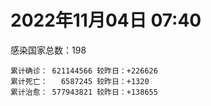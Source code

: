 
# 2022年11月04日 07:40
感染国家总数：198
```
累计确诊： 621144566 较昨日：+226626
累计死亡：   6587245 较昨日：+1320
累计治愈： 577943821 较昨日：+138655
```
<div id="main" style="width:100%;height:800px;margin-bottom:10px;"></div>
<div id="second" style="width:100%;height:1000px;margin-bottom:10px;"></div>
<div id="third" style="width:100%;height:1000px;margin-bottom:10px;"></div>
<div id="last" style="width:100%;height:3000px;"></div>

<script>
import * as echarts from "echarts";
export default {
  mounted () {
    this.chart = echarts.init(document.getElementById("main"), "dark")
    this.secondChart = echarts.init(document.getElementById("second"), "dark")
    this.thirdChart = echarts.init(document.getElementById("third"), "dark")
    this.lastChart = echarts.init(document.getElementById("last"), "dark")
    var option = {
      tooltip: { trigger: "axis", axisPointer: { type: "shadow" } },
      legend: {},
      grid: { left: "3%", right: "4%", bottom: "3%", containLabel: true },
      xAxis: { type: "value" },
      yAxis: {
        type: "category", data: ["意大利","英国","韩国","巴西","德国","法国","印度","美国",]
      },
      series: [
        { name: "新增确诊", type: "bar", stack: "total", label: { show: true }, emphasis: { focus: "series" }, data: [0,0,0,0,0,42025,0,59457,] }, 
        { name: "累计确诊", type: "bar", stack: "total", label: { show: true }, emphasis: { focus: "series" }, data: [23531023,24123152,25717277,34882932,35728277,36890626,44657149,99555900,] }, 
        { name: "新增死亡", type: "bar", stack: "total", label: { show: true }, emphasis: { focus: "series" }, data: [0,0,0,0,0,55,0,633,] }, 
        { name: "累计死亡", type: "bar", stack: "total", label: { show: true }, emphasis: { focus: "series" }, data: [179101,209940,29280,688300,154095,157199,530461,1097350,] }, 
        { name: "累计治愈", type: "bar", stack: "total", label: { show: true }, emphasis: { focus: "series" }, data: [22884717,24692,25091226,34060670,34242700,36004096,44110590,97049516,] },]
    }
    this.chart.setOption(option);
    var secondOption = {
      tooltip: { trigger: "axis", axisPointer: { type: "shadow" } },
      legend: {},
      grid: { left: "3%", right: "4%", bottom: "3%", containLabel: true },
      xAxis: { type: "value" },
      yAxis: {
        type: "category", data: ["墨西哥","伊朗","荷兰","阿根廷","澳大利亚","越南","西班牙","土耳其","俄罗斯","日本",]
      },
      series: [
        { name: "新增确诊", type: "bar", stack: "total", label: { show: true }, emphasis: { focus: "series" }, data: [0,157,0,0,0,819,0,0,6375,67473,] }, 
        { name: "累计确诊", type: "bar", stack: "total", label: { show: true }, emphasis: { focus: "series" }, data: [7112504,7557962,8517666,9718875,10383005,11504910,13511768,16919638,21447518,22500313,] }, 
        { name: "新增死亡", type: "bar", stack: "total", label: { show: true }, emphasis: { focus: "series" }, data: [0,3,0,0,0,0,0,0,73,69,] }, 
        { name: "累计死亡", type: "bar", stack: "total", label: { show: true }, emphasis: { focus: "series" }, data: [330410,144583,22824,129991,15678,43165,115078,101203,390388,46850,] }, 
        { name: "累计治愈", type: "bar", stack: "total", label: { show: true }, emphasis: { focus: "series" }, data: [6385240,7332487,8414684,9584137,10216900,10604186,13294994,16818435,20832520,20505748,] },]
    }
    this.secondChart.setOption(secondOption);
    var thirdOption = {
      tooltip: { trigger: "axis", axisPointer: { type: "shadow" } },
      legend: {},
      grid: { left: "3%", right: "4%", bottom: "3%", containLabel: true },
      xAxis: { type: "value" },
      yAxis: {
        type: "category", data: ["泰国","智利","马来西亚","希腊","乌克兰","奥地利","葡萄牙","哥伦比亚","波兰","印度尼西亚",]
      },
      series: [
        { name: "新增确诊", type: "bar", stack: "total", label: { show: true }, emphasis: { focus: "series" }, data: [0,3709,4711,0,0,4663,0,0,955,4951,] }, 
        { name: "累计确诊", type: "bar", stack: "total", label: { show: true }, emphasis: { focus: "series" }, data: [4692448,4769638,4914557,5188890,5296254,5453038,5520731,6309716,6342404,6507610,] }, 
        { name: "新增死亡", type: "bar", stack: "total", label: { show: true }, emphasis: { focus: "series" }, data: [0,48,0,0,0,22,0,0,12,42,] }, 
        { name: "累计死亡", type: "bar", stack: "total", label: { show: true }, emphasis: { focus: "series" }, data: [32955,61725,36480,33750,110008,21012,25228,141837,118143,158737,] }, 
        { name: "累计治愈", type: "bar", stack: "total", label: { show: true }, emphasis: { focus: "series" }, data: [4649509,4699416,4843468,5086420,5152152,5381238,5475385,6137878,5335940,6316793,] },]
    }
    this.thirdChart.setOption(thirdOption);
    var lastOption = {
      tooltip: { trigger: "axis", axisPointer: { type: "shadow" } },
      legend: {},
      grid: { left: "3%", right: "4%", bottom: "3%", containLabel: true },
      xAxis: { type: "value" },
      yAxis: {
        type: "category", data: ["朝鲜","西撒哈拉","蒙特塞拉特岛","梵蒂冈","红宝石公主号","钻石公主号","圣文森特岛","列支敦士登公国","安圭拉","圣多美和普林西比","特克斯和凯科斯群岛","圣基茨和尼维斯","乍得","塞拉利昂","利比里亚","科摩罗","几内亚比绍","安提瓜和巴布达","尼日尔","厄立特里亚","也门","冈比亚","摩纳哥","中非共和国","吉布提","多米尼克","萨摩亚","赤道几内亚","塔吉克斯坦","南苏丹","尼加拉瓜","格林纳达","直布罗陀","圣马力诺","布基纳法索","东帝汶","刚果（布）","索马里","贝宁","圣卢西亚","马里","海地","莱索托","巴哈马","几内亚","多哥","坦桑尼亚","毛里求斯","阿鲁巴","巴布亚新几内亚","安道尔","加蓬","塞舌尔","布隆迪","叙利亚","不丹","佛得角","毛里塔尼亚","苏丹","马达加斯加","斐济","伯利兹","圭亚那","斯威士兰","新喀里多尼亚","法属波利尼西亚","苏里南","科特迪瓦","马拉维","塞内加尔","刚果（金）","法属圭亚那","巴巴多斯","安哥拉","马耳他","喀麦隆","卢旺达","柬埔寨","波多黎各","牙买加","乌干达","纳米比亚","加纳","特立尼达和多巴哥","马尔代夫","萨尔瓦多","阿富汗","吉尔吉斯斯坦","冰岛","老挝","马提尼克岛","莫桑比克","文莱","乌兹别克斯坦","津巴布韦","尼日利亚","阿尔及利亚","黑山","卢森堡","博茨瓦纳","阿尔巴尼亚","赞比亚","肯尼亚","北马其顿","阿曼","波黑","亚美尼亚","洪都拉斯","卡塔尔","埃塞俄比亚","利比亚","埃及","委内瑞拉","摩尔多瓦","塞浦路斯","爱沙尼亚","巴勒斯坦","缅甸","多米尼加","科威特","斯里兰卡","巴林","巴拉圭","沙特阿拉伯","阿塞拜疆","拉脱维亚","蒙古国","巴拿马","乌拉圭","白俄罗斯","尼泊尔","厄瓜多尔","阿联酋","玻利维亚","古巴","哥斯达黎加","危地马拉","突尼斯","黎巴嫩","斯洛文尼亚","克罗地亚","摩洛哥","立陶宛","保加利亚","芬兰","哈萨克斯坦","挪威","巴基斯坦","爱尔兰","约旦","格鲁吉亚","新西兰","斯洛伐克","孟加拉国","新加坡","匈牙利","塞尔维亚","伊拉克","瑞典","丹麦","罗马尼亚","菲律宾","南非","秘鲁","捷克","瑞士","加拿大","比利时","以色列",]
      },
      series: [
        { name: "新增确诊", type: "bar", stack: "total", label: { show: true }, emphasis: { focus: "series" }, data: [0,0,0,0,0,0,0,0,0,0,0,0,0,0,0,0,0,0,0,0,0,0,25,0,0,0,0,0,0,0,0,0,0,0,0,0,0,0,0,0,1,0,0,0,0,0,0,0,0,0,0,0,0,0,0,0,119,5,0,0,0,0,0,0,0,0,0,0,0,0,0,0,0,0,23,0,0,0,0,0,0,0,0,0,0,0,130,0,0,0,0,0,3388,0,0,0,7,62,0,0,0,0,0,0,0,34,0,0,335,8,0,0,0,0,0,0,0,0,0,0,0,314,0,227,0,498,0,0,0,0,45,0,310,0,3,0,0,0,113,1533,436,56,36,0,11984,0,0,0,0,0,0,0,249,140,3511,0,832,0,3417,374,445,795,0,0,804,0,0,0,1072,] }, 
        { name: "累计确诊", type: "bar", stack: "total", label: { show: true }, emphasis: { focus: "series" }, data: [1,10,11,29,620,712,2298,3026,3866,6270,6429,6548,7627,7754,7996,8762,8848,9106,9931,10189,11939,12580,14988,15260,15690,15760,15946,17174,17786,18318,18491,19536,20121,21604,21631,23303,24837,27243,27782,29550,32738,33811,34490,37386,38047,39304,40054,40641,43334,45518,46588,48945,49035,50470,57364,62380,62516,63385,63509,66749,68264,68957,71438,73558,74406,76764,81228,87781,88073,88679,93086,94259,103014,103131,115425,123629,132584,137995,151732,151931,169473,169946,170707,184854,185364,201785,203395,206452,206571,216260,223728,230475,241044,244664,257893,266138,270847,282973,297757,326344,332996,333684,339350,344146,398775,400027,445242,457196,470433,493996,507051,515645,545926,593816,599118,607230,620816,631929,647205,662073,671125,691074,717955,823203,823369,953835,985112,990413,990560,994037,1000676,1008035,1038538,1109491,1111290,1135713,1140672,1146593,1218923,1235756,1247678,1265788,1268707,1280004,1360721,1394837,1465238,1574235,1673681,1746997,1780691,1851689,1853088,2035657,2115621,2141513,2406834,2461484,2614997,3138395,3288315,4006635,4029027,4157569,4160242,4211438,4336860,4612239,4687141,] }, 
        { name: "新增死亡", type: "bar", stack: "total", label: { show: true }, emphasis: { focus: "series" }, data: [0,0,0,0,0,0,0,0,0,0,0,0,0,0,0,0,0,0,0,0,0,0,0,0,0,0,0,0,0,0,0,0,0,0,0,0,0,0,0,0,0,0,0,0,0,0,0,0,0,0,0,0,0,0,0,0,0,0,0,0,0,0,0,0,0,0,0,0,0,0,0,0,0,0,0,0,0,0,0,0,0,0,0,0,0,0,2,0,0,0,0,0,0,0,0,0,0,0,0,0,0,0,0,0,0,3,0,0,0,0,0,0,0,0,0,0,0,0,0,0,0,0,0,3,0,2,0,0,0,0,0,0,0,0,0,0,0,0,1,1,9,0,1,0,173,0,0,0,0,0,0,0,6,1,1,0,5,0,93,12,5,34,0,0,11,0,0,0,0,] }, 
        { name: "累计死亡", type: "bar", stack: "total", label: { show: true }, emphasis: { focus: "series" }, data: [1,1,1,0,10,13,12,59,12,77,36,46,194,126,294,161,176,146,312,103,2158,372,63,113,189,74,29,183,125,138,225,237,108,119,387,138,386,1361,163,404,742,857,706,833,456,290,845,1030,232,668,155,306,171,38,3163,21,410,997,4972,1411,878,687,1281,1422,314,649,1392,827,2683,1968,1445,411,560,1917,808,1960,1467,3056,2609,3320,3630,4080,1460,4255,308,4230,7825,2991,219,758,1047,2224,225,1637,5606,3155,6881,2787,1133,2790,3592,4017,5678,9564,4260,16180,8709,11039,684,7572,6437,24613,5820,11894,1194,2748,5404,19483,4384,2568,16781,1529,19601,9415,9951,6058,2179,8509,7518,7118,12019,35920,2348,22239,8530,8999,19895,29259,10710,6891,17165,16281,9396,37898,6741,13692,4238,30627,8028,14122,16900,3103,20620,29425,1683,47938,17261,25358,20721,7375,67203,64179,102311,217013,41624,14255,46389,32902,11767,] }, 
        { name: "累计治愈", type: "bar", stack: "total", label: { show: true }, emphasis: { focus: "series" }, data: [0,9,2,29,0,699,2233,2948,3849,6189,6364,6482,4874,4393,7694,8421,8642,8954,8890,10085,9124,12174,14860,14615,15427,15673,1605,16837,17264,18115,4225,19248,16579,21313,21143,23102,24006,13182,27464,29095,31907,32177,25980,36270,37118,39001,183,38957,42438,43982,46319,48392,47995,50183,54191,61564,61984,62295,57652,65285,66323,68246,70144,72088,73915,33500,49626,86940,84974,86609,83534,11254,102024,101155,113901,118616,131061,134931,129614,99392,100431,165826,169031,180224,163687,179410,180772,196406,75685,7660,0,228176,222140,241486,251904,259457,182431,279706,288991,322955,327805,329652,333106,334335,384669,377822,434288,132498,467810,472110,500571,442182,539531,504142,589589,524990,614962,606022,642571,659017,654268,687213,698317,809303,813117,940877,981965,980898,982103,985592,988082,971002,1017525,1068909,1102693,860711,1119791,983630,1087587,1215761,1228297,1249181,1251551,1232819,1312170,1380356,1459333,1538689,1658264,1731007,1637293,1829106,1830078,1981673,2029662,2061999,2371298,2435765,2579734,3123134,3214468,3924064,3912506,3934693,4111290,4090815,4218992,4520887,4668038,] },]
    }
    this.lastChart.setOption(lastOption);

    window.onresize = () => {
      this.chart.resize()
      this.secondChart.resize()
      this.thirdChart.resize()
      this.lastChart.resize()
    }
  }
};
</script>

|国家|新增确诊|累计确诊|新增死亡|累计死亡|累计治愈|
|:--:|---:|---:|---:|---:|---:|
|美国|59457|99555900|633|1097350|97049516|
|印度|0|44657149|0|530461|44110590|
|法国|42025|36890626|55|157199|36004096|
|德国|0|35728277|0|154095|34242700|
|巴西|0|34882932|0|688300|34060670|
|韩国|0|25717277|0|29280|25091226|
|英国|0|24123152|0|209940|24692|
|意大利|0|23531023|0|179101|22884717|
|日本|67473|22500313|69|46850|20505748|
|俄罗斯|6375|21447518|73|390388|20832520|
|土耳其|0|16919638|0|101203|16818435|
|西班牙|0|13511768|0|115078|13294994|
|越南|819|11504910|0|43165|10604186|
|澳大利亚|0|10383005|0|15678|10216900|
|阿根廷|0|9718875|0|129991|9584137|
|荷兰|0|8517666|0|22824|8414684|
|伊朗|157|7557962|3|144583|7332487|
|墨西哥|0|7112504|0|330410|6385240|
|印度尼西亚|4951|6507610|42|158737|6316793|
|波兰|955|6342404|12|118143|5335940|
|哥伦比亚|0|6309716|0|141837|6137878|
|葡萄牙|0|5520731|0|25228|5475385|
|奥地利|4663|5453038|22|21012|5381238|
|乌克兰|0|5296254|0|110008|5152152|
|希腊|0|5188890|0|33750|5086420|
|马来西亚|4711|4914557|0|36480|4843468|
|智利|3709|4769638|48|61725|4699416|
|泰国|0|4692448|0|32955|4649509|
|以色列|1072|4687141|0|11767|4668038|
|比利时|0|4612239|0|32902|4520887|
|加拿大|0|4336860|0|46389|4218992|
|瑞士|0|4211438|0|14255|4090815|
|捷克|804|4160242|11|41624|4111290|
|秘鲁|0|4157569|0|217013|3934693|
|南非|0|4029027|0|102311|3912506|
|菲律宾|795|4006635|34|64179|3924064|
|罗马尼亚|445|3288315|5|67203|3214468|
|丹麦|374|3138395|12|7375|3123134|
|瑞典|3417|2614997|93|20721|2579734|
|伊拉克|0|2461484|0|25358|2435765|
|塞尔维亚|832|2406834|5|17261|2371298|
|匈牙利|0|2141513|0|47938|2061999|
|新加坡|3511|2115621|1|1683|2029662|
|孟加拉国|140|2035657|1|29425|1981673|
|斯洛伐克|249|1853088|6|20620|1830078|
|新西兰|0|1851689|0|3103|1829106|
|格鲁吉亚|0|1780691|0|16900|1637293|
|约旦|0|1746997|0|14122|1731007|
|爱尔兰|0|1673681|0|8028|1658264|
|巴基斯坦|0|1574235|0|30627|1538689|
|挪威|0|1465238|0|4238|1459333|
|哈萨克斯坦|0|1394837|0|13692|1380356|
|芬兰|11984|1360721|173|6741|1312170|
|保加利亚|0|1280004|0|37898|1232819|
|立陶宛|36|1268707|1|9396|1251551|
|摩洛哥|56|1265788|0|16281|1249181|
|克罗地亚|436|1247678|9|17165|1228297|
|斯洛文尼亚|1533|1235756|1|6891|1215761|
|黎巴嫩|113|1218923|1|10710|1087587|
|突尼斯|0|1146593|0|29259|983630|
|危地马拉|0|1140672|0|19895|1119791|
|哥斯达黎加|0|1135713|0|8999|860711|
|古巴|3|1111290|0|8530|1102693|
|玻利维亚|0|1109491|0|22239|1068909|
|阿联酋|310|1038538|0|2348|1017525|
|厄瓜多尔|0|1008035|0|35920|971002|
|尼泊尔|45|1000676|0|12019|988082|
|白俄罗斯|0|994037|0|7118|985592|
|乌拉圭|0|990560|0|7518|982103|
|巴拿马|0|990413|0|8509|980898|
|蒙古国|0|985112|0|2179|981965|
|拉脱维亚|498|953835|2|6058|940877|
|阿塞拜疆|0|823369|0|9951|813117|
|沙特阿拉伯|227|823203|3|9415|809303|
|巴拉圭|0|717955|0|19601|698317|
|巴林|314|691074|0|1529|687213|
|斯里兰卡|0|671125|0|16781|654268|
|科威特|0|662073|0|2568|659017|
|多米尼加|0|647205|0|4384|642571|
|缅甸|0|631929|0|19483|606022|
|巴勒斯坦|0|620816|0|5404|614962|
|爱沙尼亚|0|607230|0|2748|524990|
|塞浦路斯|0|599118|0|1194|589589|
|摩尔多瓦|0|593816|0|11894|504142|
|委内瑞拉|0|545926|0|5820|539531|
|埃及|0|515645|0|24613|442182|
|利比亚|0|507051|0|6437|500571|
|埃塞俄比亚|8|493996|0|7572|472110|
|卡塔尔|335|470433|0|684|467810|
|洪都拉斯|0|457196|0|11039|132498|
|亚美尼亚|0|445242|0|8709|434288|
|波黑|34|400027|3|16180|377822|
|阿曼|0|398775|0|4260|384669|
|北马其顿|0|344146|0|9564|334335|
|肯尼亚|0|339350|0|5678|333106|
|赞比亚|0|333684|0|4017|329652|
|阿尔巴尼亚|0|332996|0|3592|327805|
|博茨瓦纳|0|326344|0|2790|322955|
|卢森堡|0|297757|0|1133|288991|
|黑山|62|282973|0|2787|279706|
|阿尔及利亚|7|270847|0|6881|182431|
|尼日利亚|0|266138|0|3155|259457|
|津巴布韦|0|257893|0|5606|251904|
|乌兹别克斯坦|0|244664|0|1637|241486|
|文莱|3388|241044|0|225|222140|
|莫桑比克|0|230475|0|2224|228176|
|马提尼克岛|0|223728|0|1047|0|
|老挝|0|216260|0|758|7660|
|冰岛|0|206571|0|219|75685|
|吉尔吉斯斯坦|0|206452|0|2991|196406|
|阿富汗|130|203395|2|7825|180772|
|萨尔瓦多|0|201785|0|4230|179410|
|马尔代夫|0|185364|0|308|163687|
|特立尼达和多巴哥|0|184854|0|4255|180224|
|加纳|0|170707|0|1460|169031|
|纳米比亚|0|169946|0|4080|165826|
|乌干达|0|169473|0|3630|100431|
|牙买加|0|151931|0|3320|99392|
|波多黎各|0|151732|0|2609|129614|
|柬埔寨|0|137995|0|3056|134931|
|卢旺达|0|132584|0|1467|131061|
|喀麦隆|0|123629|0|1960|118616|
|马耳他|23|115425|0|808|113901|
|安哥拉|0|103131|0|1917|101155|
|巴巴多斯|0|103014|0|560|102024|
|法属圭亚那|0|94259|0|411|11254|
|刚果（金）|0|93086|0|1445|83534|
|塞内加尔|0|88679|0|1968|86609|
|马拉维|0|88073|0|2683|84974|
|科特迪瓦|0|87781|0|827|86940|
|苏里南|0|81228|0|1392|49626|
|法属波利尼西亚|0|76764|0|649|33500|
|新喀里多尼亚|0|74406|0|314|73915|
|斯威士兰|0|73558|0|1422|72088|
|圭亚那|0|71438|0|1281|70144|
|伯利兹|0|68957|0|687|68246|
|斐济|0|68264|0|878|66323|
|马达加斯加|0|66749|0|1411|65285|
|苏丹|0|63509|0|4972|57652|
|毛里塔尼亚|5|63385|0|997|62295|
|佛得角|119|62516|0|410|61984|
|不丹|0|62380|0|21|61564|
|叙利亚|0|57364|0|3163|54191|
|布隆迪|0|50470|0|38|50183|
|塞舌尔|0|49035|0|171|47995|
|加蓬|0|48945|0|306|48392|
|安道尔|0|46588|0|155|46319|
|巴布亚新几内亚|0|45518|0|668|43982|
|阿鲁巴|0|43334|0|232|42438|
|毛里求斯|0|40641|0|1030|38957|
|坦桑尼亚|0|40054|0|845|183|
|多哥|0|39304|0|290|39001|
|几内亚|0|38047|0|456|37118|
|巴哈马|0|37386|0|833|36270|
|莱索托|0|34490|0|706|25980|
|海地|0|33811|0|857|32177|
|马里|1|32738|0|742|31907|
|圣卢西亚|0|29550|0|404|29095|
|贝宁|0|27782|0|163|27464|
|索马里|0|27243|0|1361|13182|
|刚果（布）|0|24837|0|386|24006|
|东帝汶|0|23303|0|138|23102|
|布基纳法索|0|21631|0|387|21143|
|圣马力诺|0|21604|0|119|21313|
|直布罗陀|0|20121|0|108|16579|
|格林纳达|0|19536|0|237|19248|
|尼加拉瓜|0|18491|0|225|4225|
|南苏丹|0|18318|0|138|18115|
|塔吉克斯坦|0|17786|0|125|17264|
|赤道几内亚|0|17174|0|183|16837|
|萨摩亚|0|15946|0|29|1605|
|多米尼克|0|15760|0|74|15673|
|吉布提|0|15690|0|189|15427|
|中非共和国|0|15260|0|113|14615|
|摩纳哥|25|14988|0|63|14860|
|冈比亚|0|12580|0|372|12174|
|也门|0|11939|0|2158|9124|
|厄立特里亚|0|10189|0|103|10085|
|尼日尔|0|9931|0|312|8890|
|安提瓜和巴布达|0|9106|0|146|8954|
|几内亚比绍|0|8848|0|176|8642|
|科摩罗|0|8762|0|161|8421|
|利比里亚|0|7996|0|294|7694|
|塞拉利昂|0|7754|0|126|4393|
|乍得|0|7627|0|194|4874|
|圣基茨和尼维斯|0|6548|0|46|6482|
|特克斯和凯科斯群岛|0|6429|0|36|6364|
|圣多美和普林西比|0|6270|0|77|6189|
|安圭拉|0|3866|0|12|3849|
|列支敦士登公国|0|3026|0|59|2948|
|圣文森特岛|0|2298|0|12|2233|
|钻石公主号|0|712|0|13|699|
|红宝石公主号|0|620|0|10|0|
|梵蒂冈|0|29|0|0|29|
|蒙特塞拉特岛|0|11|0|1|2|
|西撒哈拉|0|10|0|1|9|
|朝鲜|0|1|0|1|0|

